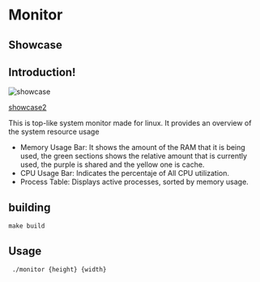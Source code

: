 # Monitor

## Showcase

## Introduction!

![showcase](https://github.com/user-attachments/assets/cae3bfc2-179e-45f8-92ee-98ac49fee16d)

[showcase2](https://github.com/user-attachments/assets/5d8d60d8-00c6-4adf-bb00-a5f09e50abc8)


This is top-like system monitor made for linux. It provides an overview of the system resource usage
- Memory Usage Bar: It shows the amount of the RAM that it is being used, the green sections shows the relative amount that is currently used, the purple is shared and the yellow one is cache.
- CPU Usage Bar: Indicates the percentaje of All CPU utilization.
- Process Table: Displays active processes, sorted by memory usage.

## building
``` make build ```

## Usage
``` ./monitor {height} {width}```
